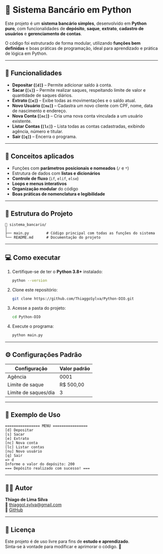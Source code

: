 # 🏦 Sistema Bancário em Python

Este projeto é um **sistema bancário simples**, desenvolvido em **Python puro**, com funcionalidades de **depósito**, **saque**, **extrato**, **cadastro de usuários** e **gerenciamento de contas**.

O código foi estruturado de forma modular, utilizando **funções bem definidas** e boas práticas de programação, ideal para aprendizado e prática de lógica em Python.

---

## 🚀 Funcionalidades

- **Depositar (`[d]`)** – Permite adicionar saldo à conta.  
- **Sacar (`[s]`)** – Permite realizar saques, respeitando limite de valor e quantidade de saques diários.  
- **Extrato (`[e]`)** – Exibe todas as movimentações e o saldo atual.  
- **Novo Usuário (`[nu]`)** – Cadastra um novo cliente com CPF, nome, data de nascimento e endereço.  
- **Nova Conta (`[nc]`)** – Cria uma nova conta vinculada a um usuário existente.  
- **Listar Contas (`[lc]`)** – Lista todas as contas cadastradas, exibindo agência, número e titular.  
- **Sair (`[q]`)** – Encerra o programa.

---

## 🧠 Conceitos aplicados

- Funções com **parâmetros posicionais e nomeados** (`/` e `*`)  
- Estrutura de dados com **listas e dicionários**  
- **Controle de fluxo** (`if`, `elif`, `else`)  
- **Loops e menus interativos**  
- **Organização modular** do código  
- **Boas práticas de nomenclatura e legibilidade**

---

## 🧩 Estrutura do Projeto

```
📁 sistema_bancario/
│
├── main.py        # Código principal com todas as funções do sistema
└── README.md      # Documentação do projeto
```

---

## 💻 Como executar

1. Certifique-se de ter o **Python 3.8+** instalado:
   ```bash
   python --version
   ```

2. Clone este repositório:
   ```bash
   git clone https://github.com/ThiaggoSylva/Python-DIO.git
   ```

3. Acesse a pasta do projeto:
   ```bash
   cd Python-DIO
   ```

4. Execute o programa:
   ```bash
   python main.py
   ```

---

## ⚙️ Configurações Padrão

| Configuração         | Valor padrão |
|----------------------|---------------|
| Agência              | 0001          |
| Limite de saque      | R$ 500,00     |
| Limite de saques/dia | 3             |

---

## 🧾 Exemplo de Uso

```
================ MENU ================
[d] Depositar
[s] Sacar
[e] Extrato
[nc] Nova conta
[lc] Listar contas
[nu] Novo usuário
[q] Sair
=> d
Informe o valor do depósito: 200
=== Depósito realizado com sucesso! ===
```

---

## 🧑‍💻 Autor

**Thiago de Lima Silva**  
📧 [thiaggol.sylva@gmail.com](mailto:thiaggol.sylva@gmail.com)  
🔗 [GitHub](https://github.com/ThiaggoSylva)

---

## 📜 Licença

Este projeto é de uso livre para fins de **estudo e aprendizado**.  
Sinta-se à vontade para modificar e aprimorar o código. 🚀
